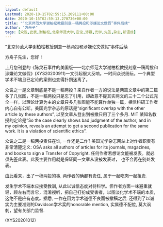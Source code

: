 ```yaml
---
layout: default
Lastmod: 2020-10-15T02:59:15.209111+00:00
date: 2020-10-15T02:59:13.270736+00:00
title: "“北京师范大学谢柏松教授刻意一稿两投和涉嫌论文做假”事件后续"
author: "方舟子"
tags: [众说,此表,谢柏松,北京师范大学,定论,涉嫌,光学,先签,杂志,新语丝]
---
```


“北京师范大学谢柏松教授刻意一稿两投和涉嫌论文做假”事件后续

方舟子先生，您好！

上月您刊登的《陈灵石事件的美国版——北京师范大学谢柏松教授刻意一稿两投和涉嫌论文做假》(XYS20200911)一文引起很大反响，一时间众说纷纭。一个典型学术不端且已定论的案例也变得扑朔迷离了。

众说之一是文章到底是不是一稿两投？来自作者一方的说法是两篇文章中的第二篇多了几张图，不是一稿两投只是忘了引用，却故意不提其实两文的三十二个公式完全一样。以理论计算为主的文章只多几张图能不能算作单独一篇，相信科研工作者内心自有公断。美国光学杂志的原话是“significant overlap with the other article by these authors”, 以至文章从登出到被撤只用了三个多月.  MIT 某知名教授的定论是”So the case clearly shows bad judgment of the author, and in my opinion, reveals an attempt to get a second publication for the same work.  It is a violation of scientific ethics”.

众说之二是一稿两投责任在谁, 一作还是二作? 美国光学杂志网站上对作者职责有非常清楚定义: OSA asks all authors of articles for its journals, magazines, and books to sign a Transfer of Copyright. 任何作者若想论文能被发表，就必须先签此表。此表主要作用就是保证同一文章从没被发表过， 也不会再在别处发表。

由此看来，出了一稿两投的事, 两作者的确都有责任, 属于一起吃肉一起担责.

发生学术不端本应接受教训, 从此以诚信态度对待科学。但作者方面一味避重就轻，顾左右而言它，混淆视听，把自己打扮成受害者，以图淡化学术不端的本质，这绝不是应有态度。据悉, 一作在因为学术道德不良而被撤稿之后, 还得到了以诚实为主要准则的Davidson学术奖的honorable mention, 实属德不配位, 莫大讽刺，望有关部门监督.

(XYS20201012)

